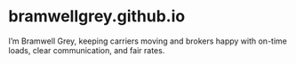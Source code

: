 # bramwellgrey.github.io
I’m Bramwell Grey, keeping carriers moving and brokers happy with on-time loads, clear communication, and fair rates.
